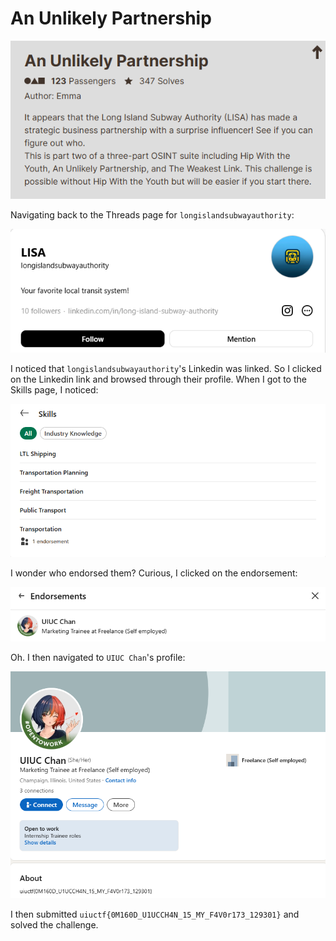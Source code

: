 # An Unlikely Partnership

![](../images/an-unlikely-partnership-part-1.png)

Navigating back to the Threads page for `longislandsubwayauthority`:

![](../images/an-unlikely-partnership-part-2.png)

I noticed that `longislandsubwayauthority`'s Linkedin was linked. So I clicked on the Linkedin link and browsed through their profile. When I got to the Skills page, I noticed:

![](../images/an-unlikely-partnership-part-3.png)

I wonder who endorsed them? Curious, I clicked on the endorsement:

![](../images/an-unlikely-partnership-part-4.png)

Oh. I then navigated to `UIUC Chan`'s profile:

![](../images/an-unlikely-partnership-part-5.png)

I then submitted `uiuctf{0M160D_U1UCCH4N_15_MY_F4V0r173_129301}` and solved the challenge. 



